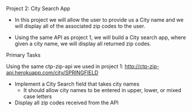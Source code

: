 Project 2: 
City Search App

- In this project we will allow the user to provide us a City name and we will display all of the associated zip codes to the user.

- Using the same API as project 1, we will build a City search app, where given a city name, we will display all returned zip codes.

Primary Tasks

Using the same ctp-zip-api we used in project 1:
http://ctp-zip-api.herokuapp.com/city/SPRINGFIELD

- Implement a City Search field that takes city names
    - It should allow city names to be entered in upper, lower, or mixed case letters
- Display all zip codes received from the API

